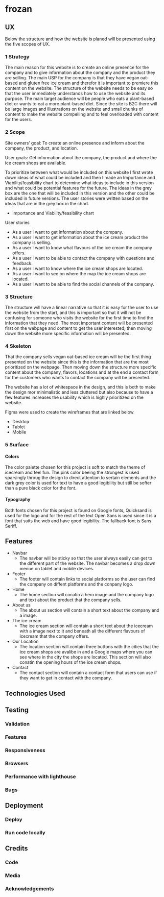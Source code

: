 # frozan 

## UX
Below the structure and how the website is planed will be presented using the five scopes of UX.

### 1 Strategy 
The main reason for this website is to create an online presence for the company and to give information about the company and the product 
they are selling. The main USP for the company is that they have vegan oat-based and gluten free ice cream and therefor it is important to 
premiere this content on the website. The structure of the website needs to be easy so that the user immediately understands how to use the 
website and its purpose. The main target audience will be people who eats a plant-based diet or wants to eat a more plant-based diet. Since 
the site is B2C there will be large images and illustrations on the website and small chunks of content to make the website compelling and to 
feel overloaded with content for the users.

### 2 Scope
Site owners’ goal: To create an online presence and inform about the company, the product, and location.

User goals: Get information about the company, the product and where the ice cream shops are available.

To prioritize between what would be included on this website I first wrote down ideas of what 
could be included and then I made an Importance and Viability/feasibility chart to determine what ideas to 
include in this version and what could be potential features for the future. The ideas in the grey box are 
the one that will be included in this version and the other could be included in future versions. The user
stories were written based on the ideas that are in the grey box in the chart. 
- Importance and Viability/feasibility chart

User stories 
-	As a user I want to get information about the company.
-	As a user I want to get information about the ice cream product the company is selling. 
-   As a user I want to know what flavours of the ice cream the company offers. 
-	As a user I want to be able to contact the company with questions and feedback. 
-	As a user I want to know where the ice cream shops are located. 
-   As a user I want to see on where the map the ice cream shops are located. 
-	As a user I want to be able to find the social channels of the company. 

### 3 Structure 
The structure will have a linear narrative so that it is easy for the user to 
use the website from the start, and this is important so that it will not be
confusing for someone who visits the website for the first time to find the 
information that they need. The most important content will be presented first
on the webpage and content to get the user interested, then moving down the 
website more specific information will be presented.

### 4 Skeleton
That the company sells vegan oat-based ice cream will be the first thing 
presented on the website since this is the information that are the most 
prioritized on the webpage. Then moving down the structure more specific 
content about the company, flavors, locations and at the end a contact 
form for the customers who wants to contact the company will be presented.

The website has a lot of whitespace in the design, and this is both to 
make the design mor minimalistic and less cluttered but also because to 
have a few features increases the usability which is highly prioritized 
on the website. 

Figma were used to create the wireframes that are linked below.

- Desktop 
- Tablet 
- Mobile

### 5 Surface

#### Colors
The color palette chosen for this project is soft to match the theme of 
icecream and feel fun. The pink color beeing the strongest is used sparsingly 
throug the design to direct attention to sertain elements and the dark grey
color is used for text to have a good legibility but still be softer than 
a pure black color for the font.

#### Typography 
Both fonts chosen for this project is found on Google fonts, Quicksand
is used for the logo and for the rest of the text Open Sans is used since 
it is a font that suits the web and have good legibility. The fallback 
font is Sans Seriff. 

## Features 

- Navbar 
    - The navbar will be sticky so that the user always easily can get to 
the different part of the website. The navbar becomes a drop down menue
on tablet and mobile devices. 
- Footer 
    - The footer will contain links to social platforms so the user can find 
the company on diffent platforms and the conpany logo. 
- Home 
    - The home section will conatin a hero image and the company logo and 
    text about the product that the company sells. 
- About us
    - The about us section will contain a short text about the company and 
    a image. 
- The ice cream
    - The ice cream section will contain a short text about the icecream with
    a image next to it and beneath all the different flavours of icecream
    that the company offers. 
- Our Location 
    - The location section will contain three buttons with the cities that the
    ice cream shops are avalibe in and a Google maps where you can see where in 
    the city the shops are located. This section will also conatin the opening
    hours of the ice cream shops. 
- Contact 
    - The contact section will contain a contact form that users can use if they
    want to get in contact with the company.

## Technologies Used

## Testing

### Validation

### Features 

### Responsiveness

### Browsers

### Performance with lighthouse

### Bugs

## Deployment

### Deploy 

### Run code locally 

## Credits 

### Code 

### Media 

### Acknowledgements
